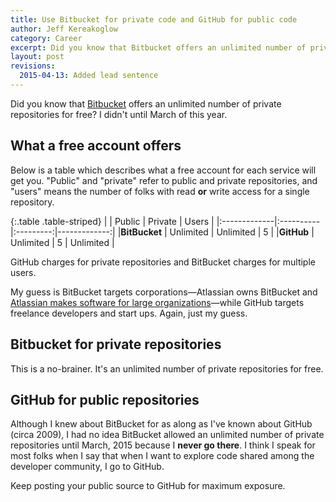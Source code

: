 ```yaml
---
title: Use Bitbucket for private code and GitHub for public code
author: Jeff Kereakoglow
category: Career
excerpt: Did you know that Bitbucket offers an unlimited number of private repositories for free?
layout: post
revisions:
  2015-04-13: Added lead sentence
---
```

Did you know that [Bitbucket][bb] offers an unlimited number of private repositories for free? I didn't until March of this year.

## What a free account offers
Below is a table which describes what a free account for each service will get
you. "Public" and "private" refer to public and private repositories, and
 "users" means the number of folks with read **or** write access for a single
 repository.

{:.table .table-striped}
|              | Public    | Private   |    Users     |
|:-------------|:----------|:---------:|-------------:|
|**BitBucket** | Unlimited | Unlimited |  5           |
|**GitHub**    | Unlimited | 5         |  Unlimited   |

GitHub charges for private repositories and BitBucket charges for multiple
users.

My guess is BitBucket targets corporations—Atlassian owns BitBucket and
[Atlassian makes software for large organizations][as]—while GitHub targets freelance
developers and start ups. Again, just my guess.

## Bitbucket for private repositories
This is a no-brainer. It's an unlimited number of private repositories for free.

## GitHub for public repositories
Although I knew about BitBucket for as along as I've known about GitHub (circa
2009), I had no idea BitBucket allowed an unlimited number of private
repositories until March, 2015 because I **never go there**. I think I speak for
most folks when I say that when I want to explore code shared among the
developer community, I go to GitHub.

Keep posting your public source to GitHub for maximum exposure.

[as]: https://www.atlassian.com/software
[bb]: http://bitbucket.org
